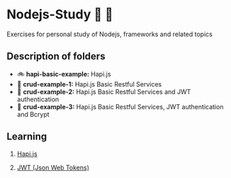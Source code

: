# Nodejs-Study 📑 📑

Exercises for personal study of Nodejs, frameworks and related topics

## Description of folders

- 🚲  __hapi-basic-example:__ Hapi.js
- 🚕  __crud-example-1:__ Hapi.js Basic Restful Services
- 🚜  __crud-example-2:__ Hapi.js Basic Restful Services and JWT authentication
- 🚛  __crud-example-3:__ Hapi.js Basic Restful Services, JWT authentication and Bcrypt
 
## Learning

 1. [Hapi.js](https://hapijs.com/)
 
 2. [JWT (Json Web Tokens)](https://jwt.io/)
 
